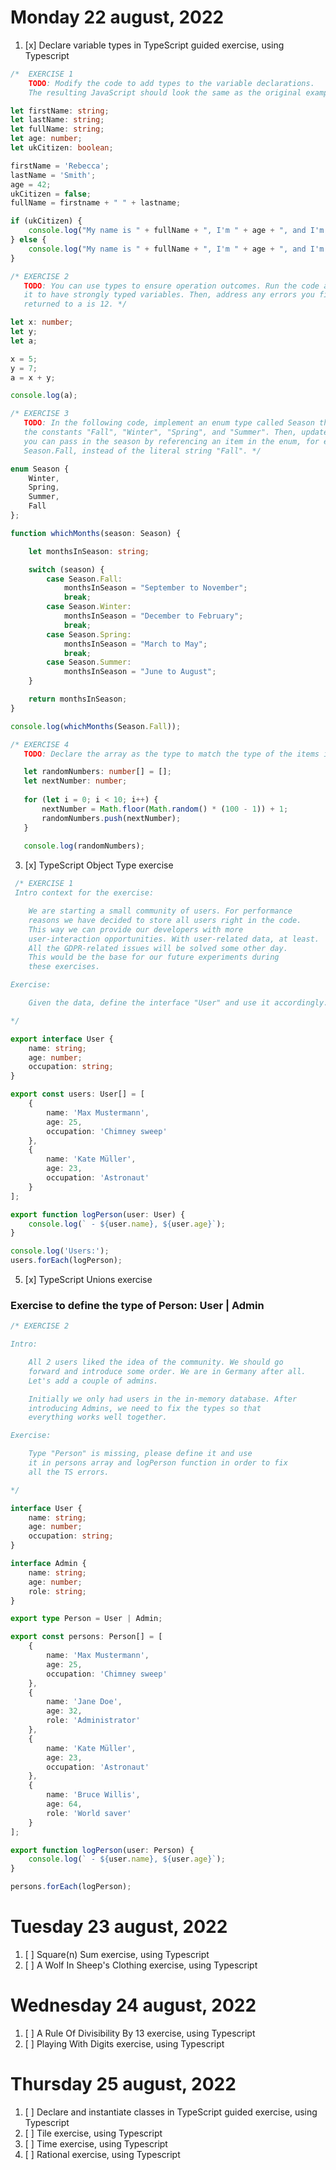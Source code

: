 # Monday 22 august, 2022
1. [x] Declare variable types in TypeScript guided exercise, using Typescript
```TypeScript
/*  EXERCISE 1
    TODO: Modify the code to add types to the variable declarations. 
    The resulting JavaScript should look the same as the original example when you're done. */

let firstName: string;
let lastName: string;
let fullName: string;
let age: number;
let ukCitizen: boolean;

firstName = 'Rebecca';
lastName = 'Smith';
age = 42;
ukCitizen = false;
fullName = firstname + " " + lastname;

if (ukCitizen) {
    console.log("My name is " + fullName + ", I'm " + age + ", and I'm a citizen of the United Kingdom.");  
} else {
    console.log("My name is " + fullName + ", I'm " + age + ", and I'm not a citizen of the United Kingdom.");
}

/* EXERCISE 2
   TODO: You can use types to ensure operation outcomes. Run the code as is and then modify 
   it to have strongly typed variables. Then, address any errors you find so that the result 
   returned to a is 12. */

let x: number;
let y;
let a;

x = 5;
y = 7;
a = x + y;

console.log(a);

/* EXERCISE 3
   TODO: In the following code, implement an enum type called Season that represents 
   the constants "Fall", "Winter", "Spring", and "Summer". Then, update the function so 
   you can pass in the season by referencing an item in the enum, for example 
   Season.Fall, instead of the literal string "Fall". */

enum Season {
    Winter,
    Spring,
    Summer,
    Fall
};

function whichMonths(season: Season) {

    let monthsInSeason: string;

    switch (season) {
        case Season.Fall:
            monthsInSeason = "September to November";
            break;
        case Season.Winter:
            monthsInSeason = "December to February";
            break;
        case Season.Spring:
            monthsInSeason = "March to May";
            break;
        case Season.Summer:
            monthsInSeason = "June to August";
    }

    return monthsInSeason;
}

console.log(whichMonths(Season.Fall));

/* EXERCISE 4
   TODO: Declare the array as the type to match the type of the items in the array. */

   let randomNumbers: number[] = [];
   let nextNumber: number;
   
   for (let i = 0; i < 10; i++) {
       nextNumber = Math.floor(Math.random() * (100 - 1)) + 1;
       randomNumbers.push(nextNumber);
   }
   
   console.log(randomNumbers);
```
3. [x] TypeScript Object Type exercise
```TypeScript
 /* EXERCISE 1
 Intro context for the exercise:

    We are starting a small community of users. For performance
    reasons we have decided to store all users right in the code.
    This way we can provide our developers with more
    user-interaction opportunities. With user-related data, at least.
    All the GDPR-related issues will be solved some other day.
    This would be the base for our future experiments during
    these exercises.

Exercise:

    Given the data, define the interface "User" and use it accordingly.

*/

export interface User {
    name: string;
    age: number;
    occupation: string;
}

export const users: User[] = [
    {
        name: 'Max Mustermann',
        age: 25,
        occupation: 'Chimney sweep'
    },
    {
        name: 'Kate Müller',
        age: 23,
        occupation: 'Astronaut'
    }
];

export function logPerson(user: User) {
    console.log(` - ${user.name}, ${user.age}`);
}

console.log('Users:');
users.forEach(logPerson);
```
5. [x] TypeScript Unions exercise
### Exercise to define the type of Person: User | Admin
```TypeScript
/* EXERCISE 2

Intro:

    All 2 users liked the idea of the community. We should go
    forward and introduce some order. We are in Germany after all.
    Let's add a couple of admins.

    Initially we only had users in the in-memory database. After
    introducing Admins, we need to fix the types so that
    everything works well together.

Exercise:

    Type "Person" is missing, please define it and use
    it in persons array and logPerson function in order to fix
    all the TS errors.

*/

interface User {
    name: string;
    age: number;
    occupation: string;
}

interface Admin {
    name: string;
    age: number;
    role: string;
}

export type Person = User | Admin;

export const persons: Person[] = [
    {
        name: 'Max Mustermann',
        age: 25,
        occupation: 'Chimney sweep'
    },
    {
        name: 'Jane Doe',
        age: 32,
        role: 'Administrator'
    },
    {
        name: 'Kate Müller',
        age: 23,
        occupation: 'Astronaut'
    },
    {
        name: 'Bruce Willis',
        age: 64,
        role: 'World saver'
    }
];

export function logPerson(user: Person) {
    console.log(` - ${user.name}, ${user.age}`);
}

persons.forEach(logPerson);
```
# Tuesday 23 august, 2022
1. [ ] Square(n) Sum exercise, using Typescript
2. [ ] A Wolf In Sheep's Clothing exercise, using Typescript

# Wednesday 24 august, 2022
1. [ ] A Rule Of Divisibility By 13 exercise, using Typescript
2. [ ] Playing With Digits exercise, using Typescript

# Thursday 25 august, 2022
1. [ ] Declare and instantiate classes in TypeScript guided exercise, using Typescript
2. [ ] Tile exercise, using Typescript
3. [ ] Time exercise, using Typescript
4. [ ] Rational exercise, using Typescript
